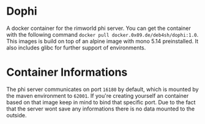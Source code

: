 # Dophi
A docker container for the rimworld phi server.
You can get the container with the following command `docker pull docker.0x09.de/deb4sh/dophi:1.0`.
This images is build on top of an alpine image with mono 5.14 preinstalled. It also includes glibc for further support of environments.


# Container Informations
The phi server communicates on port `16180` by default, which is mounted by the maven environment to `62001`. If you're creating yourself an container based on that image keep in mind to bind that specific port.
Due to the fact that the server wont save any informations there is no data mounted to the outside.